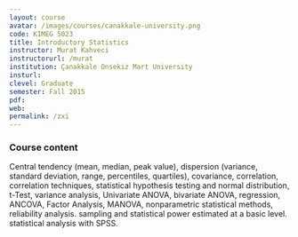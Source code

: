 ```yaml
---
layout: course
avatar: /images/courses/canakkale-university.png
code: KIMEG 5023
title: Introductory Statistics
instructor: Murat Kahveci
instructorurl: /murat
institution: Çanakkale Onsekiz Mart University
insturl:
clevel: Graduate
semester: Fall 2015
pdf:
web:
permalink: /zxi
---
```

### Course content

Central tendency (mean, median, peak value), dispersion (variance, standard deviation, range, percentiles, quartiles), covariance, correlation, correlation techniques, statistical hypothesis testing and normal distribution, t-Test, variance analysis, Univariate ANOVA, bivariate ANOVA, regression, ANCOVA, Factor Analysis, MANOVA, nonparametric statistical methods, reliability analysis. sampling and statistical power estimated at a basic level. statistical analysis with SPSS.
